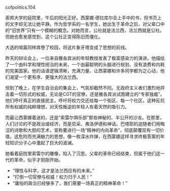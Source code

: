 cofpolitics.104

索邦大学的庭院里，午后的阳光正好。西蒙娜·德拉库尔合上手中的书，但书页上的文字却无法让她平静。作为哲学系的一名学生，她出生于革命之后，对父辈口中的“旧世界”只有一个模糊的概念。对她而言，公社就是法兰西，法兰西就是公社。但她也愈发感觉到，这个公社正变得陈旧而僵化。

大选的喧嚣同样席卷了校园，将这片象牙塔变成了思想的前线。

昨天的辩论会上，一位来自雅各宾派的年轻教授发表了极富感染力的演讲。他描绘了一个由科学和理性统治的未来，一个由最聪明的头脑进行规划、没有浪费和内耗的完美国家。他的话语逻辑清晰，充满力量，让西蒙娜和许多同学都为之心动，他们渴望一个更有序、更强大的法兰西。

但到了晚上，在学生自治会的集会上，气氛却截然不同。无政府主义者们激烈地抨击着一切形式的权威，无论是CGT的官僚，还是雅各宾派试图建立的“专家独裁”。他们呼吁真正的直接民主，呼吁将权力交还给每一个街区、每一个社区。这种反抗所有权威的纯粹理想，对天性叛逆的年轻人有着天然的吸引力。

而最让西蒙娜着迷的，还是“索雷尔俱乐部”那些神秘的、半公开的沙龙。在那里，人们讨论的不是政治或经济，而是尼采、弗洛伊德和神话。巴塔耶的追随者们用晦涩的诗歌和大胆的艺术，宣称要进行一场“精神的内向革命”，彻底颠覆现有一切价值。这危险而充满魅力的思想，像一枚深水炸弹，在西蒙娜这样寻求终极答案的年轻知识分子心中激起了巨大的波澜。

她看着庭院里索雷尔的雕像，陷入了沉思。父辈的革命已经结束，但属于他们这一代的革命，似乎才刚刚开始。

* “理性与科学，这才是法兰西应有的未来。”
* “打倒一切官僚与权威！权力归于人民！”
* “庸俗的政治已经够多了，我们需要一场真正的精神革命！”